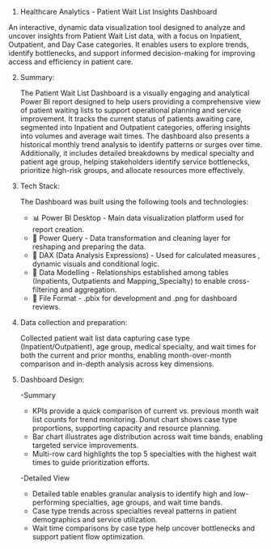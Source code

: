 1. Healthcare Analytics - Patient Wait List Insights Dashboard

  An interactive, dynamic data visualization tool designed to analyze and uncover insights from Patient Wait List data, with a focus on Inpatient, Outpatient, and Day Case categories. It enables users to explore trends, identify bottlenecks, and support informed decision-making for improving access and efficiency in patient care.
   

2. Summary:
   
   The Patient Wait List Dashboard is a visually engaging and analytical Power BI report designed to help users providing a comprehensive view of patient waiting      lists to support operational planning and service improvement. It tracks the current status of patients awaiting care, segmented into Inpatient and Outpatient      categories, offering insights into volumes and average wait times. The dashboard also presents a historical monthly trend analysis to identify patterns or          surges over time. Additionally, it includes detailed breakdowns by medical specialty and patient age group, helping stakeholders identify service bottlenecks,      prioritize high-risk groups, and allocate resources more effectively.

3. Tech Stack:
   
	The Dashboard was built using the following tools and technologies:
	* 📊 Power BI Desktop - Main data visualization platform used for report creation.
	* 📂 Power Query - Data transformation and cleaning layer for reshaping and preparing the data.
	* 🧠 DAX (Data Analysis Expressions) - Used for calculated measures , dynamic visuals and conditional logic.
	* 📝 Data Modelling - Relationships established among tables (Inpatients, Outpatients and Mapping_Specialty) to enable cross-filtering and aggregation.
	* 📁 File Format - .pbix for development and .png for dashboard reviews.

  
  
4. Data collection and preparation:
   
    Collected patient wait list data capturing case type (Inpatient/Outpatient), age group, medical specialty, and wait times for both the current and prior            months, enabling month-over-month comparison and in-depth analysis across key dimensions.

5. Dashboard Design:
   
    -Summary
	* KPIs provide a quick comparison of current vs. previous month wait list counts for trend monitoring.
	Donut chart shows case type proportions, supporting capacity and resource planning.
	* Bar chart illustrates age distribution across wait time bands, enabling targeted service improvements.
	* Multi-row card highlights the top 5 specialties with the highest wait times to guide prioritization efforts.

    -Detailed View
	* Detailed table enables granular analysis to identify high and low-performing specialties, age groups, and wait time bands.
	* Case type trends across specialties reveal patterns in patient demographics and service utilization.
	* Wait time comparisons by case type help uncover bottlenecks and support patient flow optimization.
